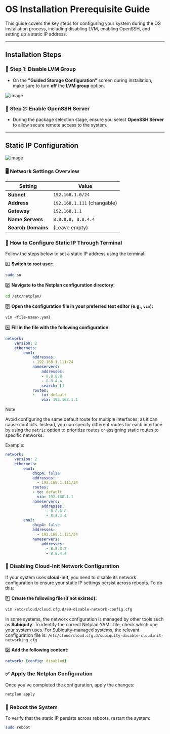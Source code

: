 # **OS Installation Prerequisite Guide**

This guide covers the key steps for configuring your system during the OS installation process, including disabling LVM, enabling OpenSSH, and setting up a static IP address.

---

## **Installation Steps**

### 🔧 **Step 1: Disable LVM Group**

- On the **"Guided Storage Configuration"** screen during installation, make sure to turn **off** the **LVM group** option.

![image](https://github.com/user-attachments/assets/18cd1ae7-cb28-463b-96a6-b2c754af068f)

### 🔧 **Step 2: Enable OpenSSH Server**

- During the package selection stage, ensure you select **OpenSSH Server** to allow secure remote access to the system.

---

## **Static IP Configuration**

![image](https://github.com/user-attachments/assets/627813d0-9b4e-4a09-bd3e-c592077d9838)

### 🖥 **Network Settings Overview**

| **Setting**    | **Value**          |
|----------------|--------------------|
| **Subnet**     | `192.168.1.0/24`   |
| **Address**    | `192.168.1.111` (changable)    |
| **Gateway**    | `192.168.1.1`      |
| **Name Servers** | `8.8.8.8, 8.8.4.4` |
| **Search Domains** | (Leave empty)    |

### 📄 **How to Configure Static IP Through Terminal**

Follow the steps below to set a static IP address using the terminal:

1️⃣ **Switch to root user:**
```bash
sudo su
```

2️⃣ **Navigate to the Netplan configuration directory:**
```bash
cd /etc/netplan/
```

3️⃣ **Open the configuration file in your preferred text editor (e.g., `vim`):**
```bash
vim <file-name>.yaml
```

4️⃣ **Fill in the file with the following configuration:**

```yaml
network:
    version: 2
    ethernets:
        eno1:
            addresses:
            - 192.168.1.111/24
            nameservers:
                addresses:
                - 8.8.8.8
                - 8.8.4.4
                search: []
            routes:
            -   to: default
                via: 192.168.1.1
```

> [!NOTE]  
> Avoid configuring the same default route for multiple interfaces, as it can cause conflicts. Instead, you can specify different routes for each interface by using the `metric` option to prioritize routes or assigning static routes to specific networks.

Example:

```yaml
network:
    version: 2
    ethernets:
        eno1:
            dhcp4: false
            addresses:
              - 192.168.1.111/24
            routes:
            - to: default
              via: 192.168.1.1
            nameservers:
                addresses:
                  - 8.8.8.8
                  - 8.8.4.4
        eno2:
            dhcp4: false
            addresses:
              - 192.168.1.121/24
            nameservers:
                addresses:
                  - 8.8.8.8
                  - 8.8.4.4
```

### 🚫 **Disabling Cloud-Init Network Configuration**

If your system uses **cloud-init**, you need to disable its network configuration to ensure your static IP settings persist across reboots. To do this:

1️⃣ **Create the following file (if not existed):**
```bash
vim /etc/cloud/cloud.cfg.d/99-disable-network-config.cfg
```

In some systems, the network configuration is managed by other tools such as **Subiquity**. To identify the correct Netplan YAML file, check which one your system uses. For Subiquity-managed systems, the relevant configuration file is: `/etc/cloud/cloud.cfg.d/subiquity-disable-cloudinit-networking.cfg`

2️⃣ **Add the following content:**
```yaml
network: {config: disabled}
```

### ✅ **Apply the Netplan Configuration**

Once you've completed the configuration, apply the changes:

```bash
netplan apply
```

### 🔄 **Reboot the System**

To verify that the static IP persists across reboots, restart the system:

```bash
sudo reboot
```
